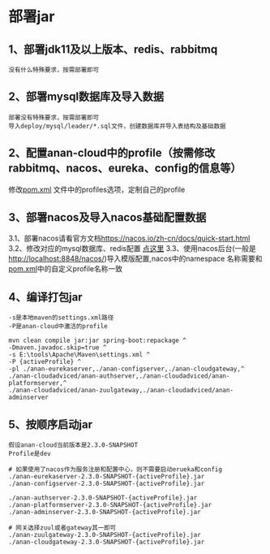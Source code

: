 # 部署jar
## 1、部署jdk11及以上版本、redis、rabbitmq
    没有什么特殊要求，按需部署即可
## 2、部署mysql数据库及导入数据
    部署没有特殊要求，按需部署即可
    导入deploy/mysql/leader/*.sql文件，创建数据库并导入表结构及基础数据
## 2、配置anan-cloud中的profile（按需修改rabbitmq、nacos、eureka、config的信息等）
修改[pom.xml](../../pom.xml) 文件中的profiles选项，定制自己的profile

## 3、部署nacos及导入nacos基础配置数据
3.1、部署nacos请看官方文档<https://nacos.io/zh-cn/docs/quick-start.html>
3.2、修改对应的mysql数据库、redis配置 [点这里](../anan-config) 
3.3、使用nacos后台(一般是<http://localhost:8848/nacos/>)导入模版配置,nacos中的namespace
     名称需要和[pom.xml](../../pom.xml)中的自定义profile名称一致
## 4、编译打包jar
    -s是本地maven的settings.xml路径
    -P是anan-cloud中激活的profile
```shell script
mvn clean compile jar:jar spring-boot:repackage ^
-Dmaven.javadoc.skip=true ^
-s E:\tools\Apache\Maven\settings.xml ^
-P {activeProfile} ^
-pl ./anan-eurekaserver,./anan-configserver,./anan-cloudgateway,^
./anan-cloudadviced/anan-authserver,./anan-cloudadviced/anan-platformserver,^
./anan-cloudadviced/anan-zuulgateway,./anan-cloudadviced/anan-adminserver
```

## 5、按顺序启动jar
    假设anan-cloud当前版本是2.3.0-SNAPSHOT
    Profile是dev
```shell script
# 如果使用了nacos作为服务注册和配置中心，则不需要启动erueka和config
./anan-eurekaserver-2.3.0-SNAPSHOT-{activeProfile}.jar
./anan-configserver-2.3.0-SNAPSHOT-{activeProfile}.jar

./anan-authserver-2.3.0-SNAPSHOT-{activeProfile}.jar
./anan-platformserver-2.3.0-SNAPSHOT-{activeProfile}.jar
./anan-adminserver-2.3.0-SNAPSHOT-{activeProfile}.jar

# 网关选择zuul或者gateway其一即可
./anan-zuulgateway-2.3.0-SNAPSHOT-{activeProfile}.jar
./anan-cloudgateway-2.3.0-SNAPSHOT-{activeProfile}.jar

```
